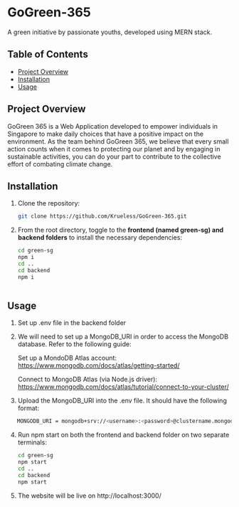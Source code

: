# GoGreen-365

A green initiative by passionate youths, developed using MERN stack.

## Table of Contents

- [Project Overview](#project-overview)
- [Installation](#installation)
- [Usage](#usage)


## Project Overview

GoGreen 365 is a Web Application developed to empower individuals in Singapore to make daily choices that have a positive impact on the environment. As the team behind GoGreen 365, we believe that every small action counts when it comes to protecting our planet and by engaging in sustainable activities, you can do your part to contribute to the collective effort of combating climate change.

## Installation

1. Clone the repository:

   ```bash
   git clone https://github.com/Krueless/GoGreen-365.git
   
2. From the root directory, toggle to the **frontend (named green-sg)  and backend folders** to install the necessary dependencies:
  
   ```bash
   cd green-sg
   npm i
   cd ..
   cd backend
   npm i
  
## Usage
1. Set up .env file in the backend folder

2. We will need to set up a MongoDB_URI in order to access the MongoDB database. Refer to the following guide:

   Set up a MondoDB Atlas account: https://www.mongodb.com/docs/atlas/getting-started/
   
   Connect to MongoDB Atlas (via Node.js driver): https://www.mongodb.com/docs/atlas/tutorial/connect-to-your-cluster/
   
   
3. Upload the MongoDB_URI into the .env file. It should have the following format:
```bash
   MONGODB_URI = mongodb+srv://<username>:<password>@clustername.mongodb.net/test?retryWrites=true&w=majority&useNewUrlParser=true&useUnifiedTopology=true
```

4. Run npm start on both the frontend and backend folder on two separate terminals:
   ```bash
   cd green-sg
   npm start
   cd ..
   cd backend
   npm start
   
5. The website will be live on http://localhost:3000/

